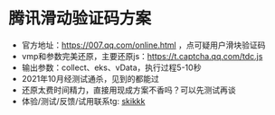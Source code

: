 # 腾讯滑动验证码方案
- 官方地址：https://007.qq.com/online.html ，点可疑用户滑块验证码
- vmp和参数完美还原，主要还原js：https://t.captcha.qq.com/tdc.js
- 输出参数：collect、eks、vData，执行过程5-10秒
- 2021年10月经测试通杀，见到的都能过
- 还原太费时间精力，直接用现成方案不香吗？可以先测试再谈
- 体验/测试/反馈/试用联系tg: [skikkk](https://t.me/skikkk)
